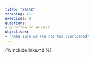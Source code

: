 ```yaml
---
title: "BREAK"
teaching: 15
exercises: 0
questions:
- 🥤 Coffee or 🫖 Tea?
objectives:
- "Make sure we are not too overloaded"
---
```



{% include links.md %}
